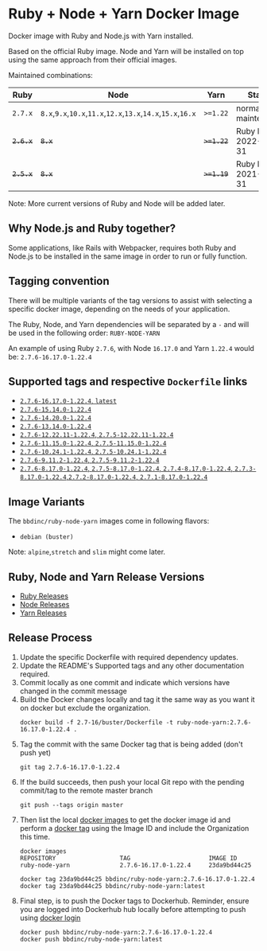 # Ruby + Node + Yarn Docker Image

Docker image with Ruby and Node.js with Yarn installed.

Based on the official Ruby image. Node and Yarn will be installed on top using the same approach from their official images.

Maintained combinations:

| Ruby          | Node                                                         | Yarn          | Status                |
| ------------- | ------------------------------------------------------------ | ------------- | --------------------- |
| `2.7.x`       | `8.x`,`9.x`,`10.x`,`11.x`,`12.x`,`13.x`,`14.x`,`15.x`,`16.x` | `>=1.22`      | normal maintenance    |
| ~~`2.6.x`~~   | ~~`8.x`~~                                                    | ~~`>=1.22`~~  | Ruby EOL: 2022-03-31  |
| ~~`2.5.x`~~   | ~~`8.x`~~                                                    | ~~`>=1.19`~~  | Ruby EOL: 2021-03-31  |

Note: More current versions of Ruby and Node will be added later.

## Why Node.js and Ruby together?

Some applications, like Rails with Webpacker, requires both Ruby and Node.js to be installed in the same image in order to run or fully function.

## Tagging convention

There will be multiple variants of the tag versions to assist with selecting a specific docker image, depending on the needs of your application.

The Ruby, Node, and Yarn dependencies will be separated by a `-` and will be used in the following order: `RUBY-NODE-YARN`

An example of using Ruby `2.7.6`, with Node `16.17.0` and Yarn `1.22.4` would be: `2.7.6-16.17.0-1.22.4`

## Supported tags and respective `Dockerfile` links

- [`2.7.6-16.17.0-1.22.4`, `latest`](https://github.com/BBD-Development/docker-ruby-node-yarn/blob/master/2.7-16/buster/Dockerfile)
- [`2.7.6-15.14.0-1.22.4`](https://github.com/BBD-Development/docker-ruby-node-yarn/blob/master/2.7-15/buster/Dockerfile)
- [`2.7.6-14.20.0-1.22.4`](https://github.com/BBD-Development/docker-ruby-node-yarn/blob/master/2.7-14/buster/Dockerfile)
- [`2.7.6-13.14.0-1.22.4`](https://github.com/BBD-Development/docker-ruby-node-yarn/blob/master/2.7-13/buster/Dockerfile)
- [`2.7.6-12.22.11-1.22.4`, `2.7.5-12.22.11-1.22.4`](https://github.com/BBD-Development/docker-ruby-node-yarn/blob/master/2.7-12/buster/Dockerfile)
- [`2.7.6-11.15.0-1.22.4`, `2.7.5-11.15.0-1.22.4`](https://github.com/BBD-Development/docker-ruby-node-yarn/blob/master/2.7-11/buster/Dockerfile)
- [`2.7.6-10.24.1-1.22.4`, `2.7.5-10.24.1-1.22.4`](https://github.com/BBD-Development/docker-ruby-node-yarn/blob/master/2.7-10/buster/Dockerfile)
- [`2.7.6-9.11.2-1.22.4`, `2.7.5-9.11.2-1.22.4`](https://github.com/BBD-Development/docker-ruby-node-yarn/blob/master/2.7-9/buster/Dockerfile)
- [`2.7.6-8.17.0-1.22.4`, `2.7.5-8.17.0-1.22.4`, `2.7.4-8.17.0-1.22.4`, `2.7.3-8.17.0-1.22.4`,`2.7.2-8.17.0-1.22.4`, `2.7.1-8.17.0-1.22.4`](https://github.com/BBD-Development/docker-ruby-node-yarn/blob/master/2.7-8/buster/Dockerfile)

## Image Variants

The `bbdinc/ruby-node-yarn` images come in following flavors:

- `debian (buster)`

Note: `alpine`,`stretch` and `slim` might come later.

## Ruby, Node and Yarn Release Versions
- [Ruby Releases](https://www.ruby-lang.org/en/downloads/releases/)
- [Node Releases](https://nodejs.org/en/download/releases/)
- [Yarn Releases](https://github.com/yarnpkg/yarn/releases)

## Release Process

1. Update the specific Dockerfile with required dependency updates.
2. Update the README's Supported tags and any other documentation required.
3. Commit locally as one commit and indicate which versions have changed in the commit message
4. Build the Docker changes locally and tag it the same way as you want it on docker but exclude the organization.
    ```
    docker build -f 2.7-16/buster/Dockerfile -t ruby-node-yarn:2.7.6-16.17.0-1.22.4 .
    ```
5. Tag the commit with the same Docker tag that is being added (don't push yet)
    ```
    git tag 2.7.6-16.17.0-1.22.4
    ```
6. If the build succeeds, then push your local Git repo with the pending commit/tag to the remote master branch
    ```
    git push --tags origin master
    ```
7. Then list the local [docker images](https://docs.docker.com/engine/reference/commandline/images/) to get the docker image id and perform a [docker tag](https://docs.docker.com/engine/reference/commandline/tag/) using the Image ID and include the Organization this time.
    ```
    docker images
    REPOSITORY                  TAG                      IMAGE ID
    ruby-node-yarn              2.7.6-16.17.0-1.22.4     23da9bd44c25

    docker tag 23da9bd44c25 bbdinc/ruby-node-yarn:2.7.6-16.17.0-1.22.4
    docker tag 23da9bd44c25 bbdinc/ruby-node-yarn:latest
    ```
8. Final step, is to push the Docker tags to Dockerhub. Reminder, ensure you are logged into Dockerhub hub locally before attempting to push using [docker login](https://docs.docker.com/engine/reference/commandline/login/)
    ```
    docker push bbdinc/ruby-node-yarn:2.7.6-16.17.0-1.22.4
    docker push bbdinc/ruby-node-yarn:latest
    ```
